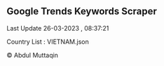 

## Google Trends Keywords Scraper 
 
Last Update 26-03-2023 , 08:37:21

Country List :
VIETNAM.json



© Abdul Muttaqin 
